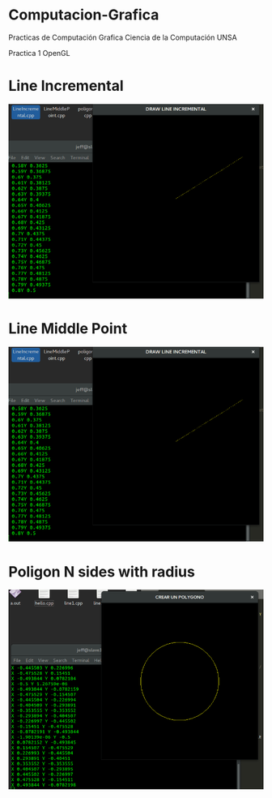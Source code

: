# Computacion-Grafica
Practicas de Computación Grafica Ciencia de la Computación UNSA

Practica 1 OpenGL

# Line Incremental

![alt text](PRACTICA%201/line1.png)

# Line Middle Point

![alt text](PRACTICA%201/line1.png)


# Poligon N sides with radius

![alt text](PRACTICA%201/poligono.png)
